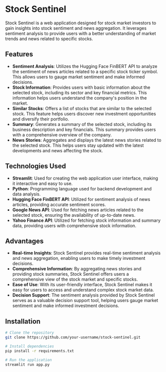 # Stock Sentinel

Stock Sentinel is a web application designed for stock market investors to gain insights into stock sentiment and news aggregation. It leverages sentiment analysis to provide users with a better understanding of market trends and news related to specific stocks.

## Features
- **Sentiment Analysis**: Utilizes the Hugging Face FinBERT API to analyze the sentiment of news articles related to a specific stock ticker symbol. This allows users to gauge market sentiment and make informed decisions.
- **Stock Information**: Provides users with basic information about the selected stock, including its sector and key financial metrics. This information helps users understand the company's position in the market.
- **Similar Stocks**: Offers a list of stocks that are similar to the selected stock. This feature helps users discover new investment opportunities and diversify their portfolio.
- **Summary**: Generates a summary of the selected stock, including its business description and key financials. This summary provides users with a comprehensive overview of the company.
- **News Stories**: Aggregates and displays the latest news stories related to the selected stock. This helps users stay updated with the latest developments and news affecting the stock.

## Technologies Used
- **Streamlit**: Used for creating the web application user interface, making it interactive and easy to use.
- **Python**: Programming language used for backend development and data analysis.
- **Hugging Face FinBERT API**: Utilized for sentiment analysis of news articles, providing accurate sentiment scores.
- **Google News API**: Used for fetching news articles related to the selected stock, ensuring the availability of up-to-date news.
- **Yahoo Finance API**: Utilized for fetching stock information and summary data, providing users with comprehensive stock information.

## Advantages
- **Real-time Insights**: Stock Sentinel provides real-time sentiment analysis and news aggregation, enabling users to make timely investment decisions.
- **Comprehensive Information**: By aggregating news stories and providing stock summaries, Stock Sentinel offers users a comprehensive view of the stock market and specific stocks.
- **Ease of Use**: With its user-friendly interface, Stock Sentinel makes it easy for users to access and understand complex stock market data.
- **Decision Support**: The sentiment analysis provided by Stock Sentinel serves as a valuable decision support tool, helping users gauge market sentiment and make informed investment decisions.

## Installation
```sh
# Clone the repository
git clone https://github.com/your-username/stock-sentinel.git

# Install dependencies
pip install -r requirements.txt

# Run the application
streamlit run app.py
